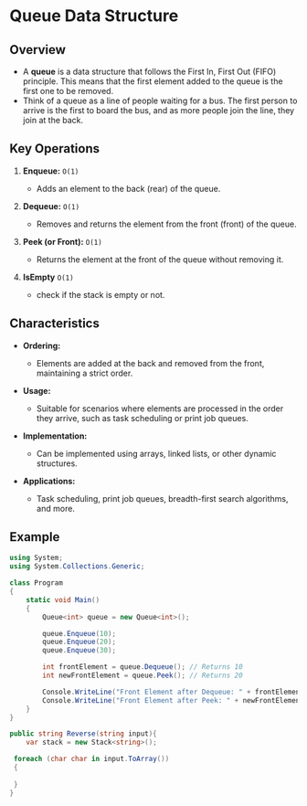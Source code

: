 # Queue Data Structure

## Overview

- A **queue** is a data structure that follows the First In, First Out (FIFO) principle. This means that the first element added to the queue is the first one to be removed.
- Think of a queue as a line of people waiting for a bus. The first person to arrive is the first to board the bus, and as more people join the line, they join at the back.

## Key Operations

1. **Enqueue:** `O(1)`

   - Adds an element to the back (rear) of the queue.

2. **Dequeue:** `O(1)`

   - Removes and returns the element from the front (front) of the queue.

3. **Peek (or Front):** `O(1)`
   - Returns the element at the front of the queue without removing it.
4. **IsEmpty** `O(1)`
   - check if the stack is empty or not.

## Characteristics

- **Ordering:**

  - Elements are added at the back and removed from the front, maintaining a strict order.

- **Usage:**

  - Suitable for scenarios where elements are processed in the order they arrive, such as task scheduling or print job queues.

- **Implementation:**

  - Can be implemented using arrays, linked lists, or other dynamic structures.

- **Applications:**
  - Task scheduling, print job queues, breadth-first search algorithms, and more.

## Example

```csharp
using System;
using System.Collections.Generic;

class Program
{
    static void Main()
    {
        Queue<int> queue = new Queue<int>();

        queue.Enqueue(10);
        queue.Enqueue(20);
        queue.Enqueue(30);

        int frontElement = queue.Dequeue(); // Returns 10
        int newFrontElement = queue.Peek(); // Returns 20

        Console.WriteLine("Front Element after Dequeue: " + frontElement);
        Console.WriteLine("Front Element after Peek: " + newFrontElement);
    }
}
```

```cs
public string Reverse(string input){
    var stack = new Stack<string>();

 foreach (char char in input.ToArray())
 {
    
 }
}
```
